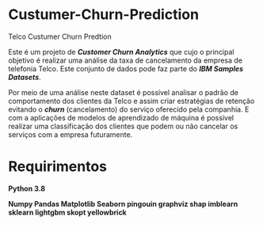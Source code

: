 # Custumer-Churn-Prediction
Telco Custumer Churn Predtion


Este é um projeto de ***Customer Churn Analytics*** que cujo o principal objetivo é realizar uma análise da taxa de cancelamento da empresa de telefonia Telco. Este conjunto de dados pode faz parte do ***IBM Samples Datasets***. 

Por meio de uma análise neste dataset é possível analisar o padrão de comportamento dos clientes da Telco e assim criar estratégias de retenção evitando o ***churn*** (cancelamento) do serviço oferecido pela companhia. E com a aplicações de modelos de aprendizado de máquina é possivel realizar uma classificação dos clientes que podem ou não cancelar os serviços com a empresa futuramente.

# Requirimentos

  **Python 3.8**
  
  **Numpy
    Pandas
    Matplotlib
    Seaborn
    pingouin
    graphviz
    shap
    imblearn
    sklearn
    lightgbm
    skopt
    yellowbrick**
